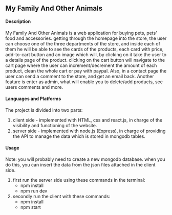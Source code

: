 ## My Family And Other Animals

#### Description
My Family And Other Animals is a web application for buying pets, pets' food and accessories.
getting through the homepage into the store, the user can choose one of the three departments of the store,
and inside each of them he will be able to see the cards of the products, each card with price, add-to-cart button and an image which will, by clicking on it take the user to a details page of the product.
clicking on the cart button will navigate to the cart page where the user can increment/decrement the amount of each product, clean the whole cart or pay with paypal.
Also, in a contact page the user can send a comment to the store, and get an email back.
Another feature is enter as admin, what will enable you to delete/add products, see users comments and more.
 
#### Languages and Platforms
The project is divided into two parts:
1. client side -  implemented with HTML, css and react.js, in charge of the visibility and 
functioning of the website.
2. server side - implemented with node.js (Express), in charge of providing the API to manage the data which is stored in mongodb tables.

#### Usage
Note: you will probably need to create a new mongodb database.
      when you do this, you can insert the data from the json files attached in the client side.
1. first run the server side using these commands in the terminal:
   * npm install
   * npm run dev
2. secondly run the client  with these commands:
   * npm install
   * npm start
   
